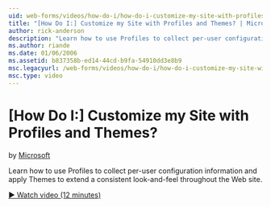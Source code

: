 ```yaml
---
uid: web-forms/videos/how-do-i/how-do-i-customize-my-site-with-profiles-and-themes
title: "[How Do I:] Customize my Site with Profiles and Themes? | Microsoft Docs"
author: rick-anderson
description: "Learn how to use Profiles to collect per-user configuration information and apply Themes to extend a consistent look-and-feel throughout the Web site."
ms.author: riande
ms.date: 01/06/2006
ms.assetid: b837358b-ed14-44cd-b9fa-54910dd3e8b9
msc.legacyurl: /web-forms/videos/how-do-i/how-do-i-customize-my-site-with-profiles-and-themes
msc.type: video
---
```

# [How Do I:] Customize my Site with Profiles and Themes?

by [Microsoft](https://github.com/microsoft)

Learn how to use Profiles to collect per-user configuration information and apply Themes to extend a consistent look-and-feel throughout the Web site.

[&#9654; Watch video (12 minutes)](https://channel9.msdn.com/Blogs/ASP-NET-Site-Videos/how-do-i-customize-my-site-with-profiles-and-themes)
